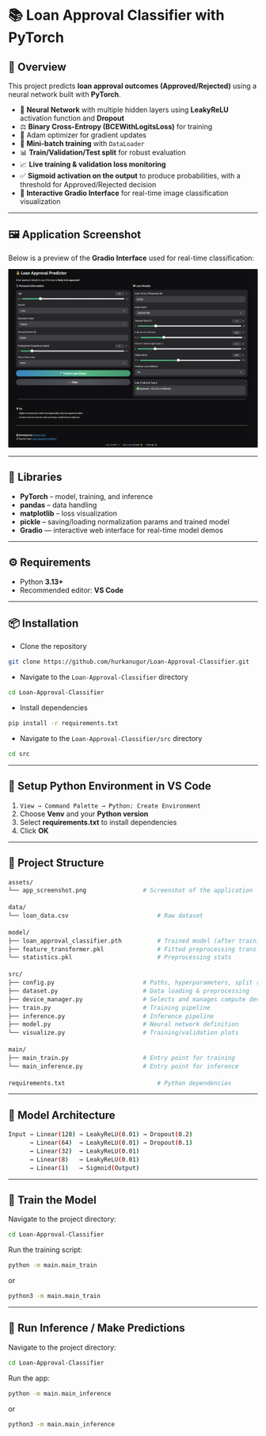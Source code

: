 # 📚 Loan Approval Classifier with PyTorch

## 📖 Overview
This project predicts **loan approval outcomes (Approved/Rejected)** using a neural network built with **PyTorch**.  

- 🧠 **Neural Network** with multiple hidden layers using **LeakyReLU** activation function and **Dropout**  
- ⚖️ **Binary Cross-Entropy (BCEWithLogitsLoss)** for training
- 🚀 Adam optimizer for gradient updates 
- 🔀 **Mini-batch training** with `DataLoader`  
- 📊 **Train/Validation/Test split** for robust evaluation  
- 📈 **Live training & validation loss monitoring**  
- ✅ **Sigmoid activation on the output** to produce probabilities, with a threshold for Approved/Rejected decision
- 🎨 **Interactive Gradio Interface** for real-time image classification visualization

---

## 🖼️ Application Screenshot

Below is a preview of the **Gradio Interface** used for real-time classification:

![Application Screenshot](assets/app_screenshot.png)

---

## 🧩 Libraries
- **PyTorch** – model, training, and inference  
- **pandas** – data handling  
- **matplotlib** – loss visualization  
- **pickle** – saving/loading normalization params and trained model
- **Gradio** — interactive web interface for real-time model demos 

---

## ⚙️ Requirements

- Python **3.13+**
- Recommended editor: **VS Code**

---

## 📦 Installation

- Clone the repository
```bash
git clone https://github.com/hurkanugur/Loan-Approval-Classifier.git
```

- Navigate to the `Loan-Approval-Classifier` directory
```bash
cd Loan-Approval-Classifier
```

- Install dependencies
```bash
pip install -r requirements.txt
```

- Navigate to the `Loan-Approval-Classifier/src` directory
```bash
cd src
```

---

## 🔧 Setup Python Environment in VS Code

1. `View → Command Palette → Python: Create Environment`  
2. Choose **Venv** and your **Python version**  
3. Select **requirements.txt** to install dependencies  
4. Click **OK**

---

## 📂 Project Structure

```bash
assets/
└── app_screenshot.png                # Screenshot of the application

data/
└── loan_data.csv                         # Raw dataset

model/
├── loan_approval_classifier.pth          # Trained model (after training)
├── feature_transformer.pkl               # Fitted preprocessing transformer
└── statistics.pkl                        # Preprocessing stats

src/
├── config.py                         # Paths, hyperparameters, split ratios
├── dataset.py                        # Data loading & preprocessing
├── device_manager.py                 # Selects and manages compute device
├── train.py                          # Training pipeline
├── inference.py                      # Inference pipeline
├── model.py                          # Neural network definition
└── visualize.py                      # Training/validation plots

main/
├── main_train.py                     # Entry point for training
└── main_inference.py                 # Entry point for inference

requirements.txt                          # Python dependencies
```

---

## 📂 Model Architecture

```bash
Input → Linear(128) → LeakyReLU(0.01) → Dropout(0.2)
      → Linear(64)  → LeakyReLU(0.01) → Dropout(0.1)
      → Linear(32)  → LeakyReLU(0.01)
      → Linear(8)   → LeakyReLU(0.01)
      → Linear(1)   → Sigmoid(Output)
```

---

## 📂 Train the Model
Navigate to the project directory:
```bash
cd Loan-Approval-Classifier
```

Run the training script:
```bash
python -m main.main_train
```
or
```bash
python3 -m main.main_train
```

---

## 📂 Run Inference / Make Predictions
Navigate to the project directory:
```bash
cd Loan-Approval-Classifier
```

Run the app:
```bash
python -m main.main_inference
```
or
```bash
python3 -m main.main_inference
```
